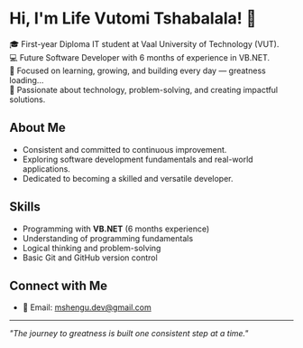 # Hi, I'm Life Vutomi Tshabalala! 👋

🎓 First-year Diploma IT student at Vaal University of Technology (VUT).  
💻 Future Software Developer with 6 months of experience in VB.NET.  
🌱 Focused on learning, growing, and building every day — greatness loading...  
🚀 Passionate about technology, problem-solving, and creating impactful solutions.

## About Me
- Consistent and committed to continuous improvement.
- Exploring software development fundamentals and real-world applications.
- Dedicated to becoming a skilled and versatile developer.

## Skills
- Programming with **VB.NET** (6 months experience)
- Understanding of programming fundamentals
- Logical thinking and problem-solving
- Basic Git and GitHub version control

## Connect with Me
- 📧 Email: [mshengu.dev@gmail.com](mailto:mshengu.dev@gmail.com)

---

_"The journey to greatness is built one consistent step at a time."_

<!--
**Vutomi-dev/Vutomi-dev** is a ✨ _special_ ✨ repository because its `README.md` (this file) appears on your GitHub profile.

Here are some ideas to get you started:

- 🔭 I’m currently working on ...
- 🌱 I’m currently learning ...
- 👯 I’m looking to collaborate on ...
- 🤔 I’m looking for help with ...
- 💬 Ask me about ...
- 📫 How to reach me: ...
- 😄 Pronouns: ...
- ⚡ Fun fact: ...
-->
